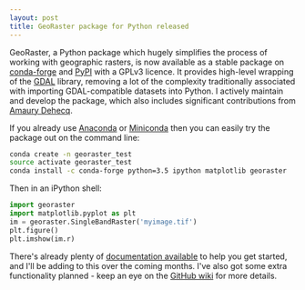 ```yaml
---
layout: post
title: GeoRaster package for Python released
---
```


GeoRaster, a Python package which hugely simplifies the process of working with geographic rasters, is now available as a stable package on [conda-forge](http://conda-forge.github.io/) and [PyPI](http://www.pypi.org) with a GPLv3 licence. It provides high-level wrapping of the [GDAL](http://www.gdal.org) library, removing a lot of the complexity traditionally associated with importing GDAL-compatible datasets into Python. I actively maintain and develop the package, which also includes significant contributions from [Amaury Dehecq](https://science.jpl.nasa.gov/people/Dehecq/).

If you already use [Anaconda](https://www.continuum.io/downloads) or [Miniconda](https://conda.io/miniconda.html) then you can easily try the package out on the command line:

```bash
conda create -n georaster_test
source activate georaster_test
conda install -c conda-forge python=3.5 ipython matplotlib georaster 
```

Then in an iPython shell:
```python
import georaster
import matplotlib.pyplot as plt
im = georaster.SingleBandRaster('myimage.tif')
plt.figure()
plt.imshow(im.r)
```

There's already plenty of [documentation available](http://georaster.readthedocs.io/en/latest/) to help you get started, and I'll be adding to this over the coming months. I've also got some extra functionality planned - keep an eye on the [GitHub wiki](https://github.com/atedstone/georaster/wiki) for more details.





